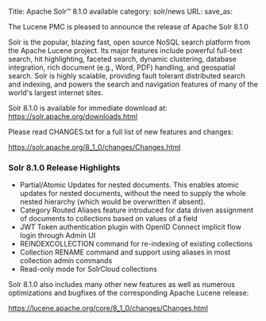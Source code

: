 Title: Apache Solr™ 8.1.0 available
category: solr/news
URL: 
save_as: 

The Lucene PMC is pleased to announce the release of Apache Solr 8.1.0

Solr is the popular, blazing fast, open source NoSQL search platform from the
Apache Lucene project. Its major features include powerful full-text search,
hit highlighting, faceted search, dynamic clustering, database integration, rich document
(e.g., Word, PDF) handling, and geospatial search. Solr is highly scalable, providing fault
tolerant distributed search and indexing, and powers the search and navigation features of
many of the world's largest internet sites.

Solr 8.1.0 is available for immediate download at:
  <https://solr.apache.org/downloads.html>

Please read CHANGES.txt for a full list of new features and changes:

  <https://solr.apache.org/8_1_0/changes/Changes.html>

### Solr 8.1.0 Release Highlights

* Partial/Atomic Updates for nested documents. This enables atomic updates for nested documents, without the need to supply the whole nested hierarchy (which would be overwritten if absent).
* Category Routed Aliases feature introduced for data driven assignment of documents to collections based on values of a field
* JWT Token authentication plugin with OpenID Connect implicit flow login through Admin UI
* REINDEXCOLLECTION command for re-indexing of existing collections
* Collection RENAME command and support using aliases in most collection admin commands
* Read-only mode for SolrCloud collections

Solr 8.1.0 also includes many other new features as well as numerous optimizations and bugfixes of the corresponding Apache Lucene release:

  <https://lucene.apache.org/core/8_1_0/changes/Changes.html>

